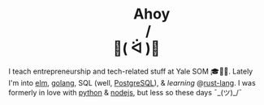 <h1 align="center">&nbsp;&nbsp;&nbsp;&nbsp;&nbsp;&nbsp;&nbsp;&nbsp;&nbsp;Ahoy<br>&nbsp;&nbsp;&nbsp;&nbsp;&nbsp;&nbsp;&nbsp;/<br>👋( ᐛ )👋</h1>

I teach entrepreneurship and tech-related stuff at Yale SOM 🎓🎒🏫. Lately I'm into [elm](https://elm-lang.org/), [golang](https://golang.org/), SQL (well, [PostgreSQL](https://www.postgresql.org/)), & _learning_ @[rust-lang](https://www.rust-lang.org/). I was formerly in love with [python](https://www.python.org/) & [nodejs](https://nodejs.org/en/), but less so these days ¯\_(ツ)_/¯
